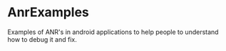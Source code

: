 # AnrExamples

Examples of ANR's in android applications to help people to understand how to debug it and fix.

